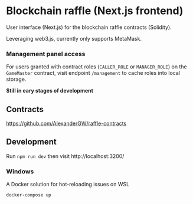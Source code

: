 # Blockchain raffle (Next.js frontend)
User interface (Next.js) for the blockchain raffle contracts (Solidity).

Leveraging web3.js, currently only supports MetaMask.

### Management panel access
For users granted with contract roles (`CALLER_ROLE` or `MANAGER_ROLE`) on the `GameMaster` contract, visit endpoint `/management` to cache roles into local storage.

**Still in eary stages of development**

## Contracts
https://github.com/AlexanderGW/raffle-contracts

## Development
Run `npm run dev` then visit http://localhost:3200/

### Windows
A Docker solution for hot-reloading issues on WSL
```
docker-compose up
```